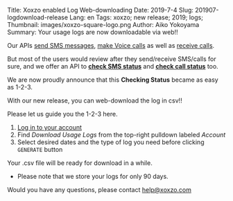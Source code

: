 Title: Xoxzo enabled Log Web-downloading 
Date: 2019-7-4
Slug: 201907-logdownload-release
Lang: en
Tags: xoxzo; new release; 2019; logs;
Thumbnail: images/xoxzo-square-logo.png
Author: Aiko Yokoyama
Summary: Your usage logs are now downloadable via web!!

Our APIs [send SMS messages](https://www.xoxzo.com/en/about/sms-api/), 
[make Voice calls](https://www.xoxzo.com/en/about/voice-api/) 
as well as [receive calls](https://www.xoxzo.com/en/about/dial-in-api/).

But most of the users would review after they send/receive SMS/calls for sure, 
and we offer an API to [**check SMS status**](https://docs.xoxzo.com/en/sms.html#check-sms-status-api) and
[**check call status**](https://docs.xoxzo.com/en/voice.html#checking-call-status) too.

We are now proudly announce that this **Checking Status** became as easy as 1-2-3.

With our new release, you can web-download the log in csv!!

Please let us guide you the 1-2-3 here.
1. [Log in to your account](https://www.xoxzo.com/en/accounts/login/)
1. Find _Download Usage Logs_ from the top-right pulldown labeled _Account_
1. Select desired dates and the type of log you need before clicking `GENERATE` button

Your .csv file will be ready for download in a while.

* Please note that we store your logs for only 90 days.

Would you have any questions, please contact help@xoxzo.com
